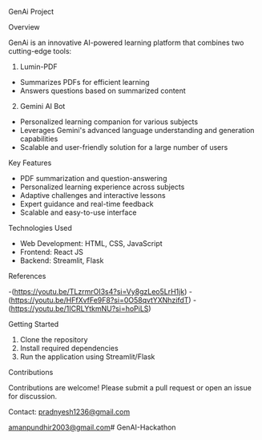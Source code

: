 GenAi Project

Overview

GenAi is an innovative AI-powered learning platform that combines two cutting-edge tools:

1. Lumin-PDF

- Summarizes PDFs for efficient learning
- Answers questions based on summarized content

2. Gemini AI Bot

- Personalized learning companion for various subjects
- Leverages Gemini's advanced language understanding and generation capabilities
- Scalable and user-friendly solution for a large number of users

Key Features

- PDF summarization and question-answering
- Personalized learning experience across subjects
- Adaptive challenges and interactive lessons
- Expert guidance and real-time feedback
- Scalable and easy-to-use interface

Technologies Used

- Web Development: HTML, CSS, JavaScript
- Frontend: React JS
- Backend: Streamlit, Flask

References

-(https://youtu.be/TLzrmrOI3s4?si=Vy8gzLeo5LrH1jk)
-(https://youtu.be/HFfXvfFe9F8?si=0O58qvtYXNhzifdT)
-(https://youtu.be/1ICRLYtkmNU?si=hoPiLS)


Getting Started

1. Clone the repository
2. Install required dependencies
3. Run the application using Streamlit/Flask

Contributions

Contributions are welcome! Please submit a pull request or open an issue for discussion.

Contact:
pradnyesh1236@gmail.com

amanpundhir2003@gmail.com# GenAI-Hackathon
